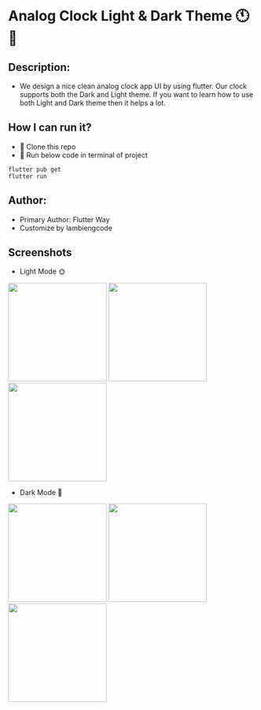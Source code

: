 # Analog Clock Light & Dark Theme 🕚 📆

## Description: 
- We design a nice clean analog clock app UI by using flutter. Our clock supports both the Dark and Light theme. If you want to learn how to use both Light and Dark theme then it helps a lot.

## How I can run it?
- 🚀 Clone this repo
- 🚀 Run below code in terminal of project
```terminal
flutter pub get
flutter run
```

## Author:
- Primary Author: Flutter Way
- Customize by lambiengcode

## Screenshots

- Light Mode 🌞
<p> 
<img src="https://github.com/hongvinhmobile/flutter_android_alarm/blob/master/screenshots/clock_light.png?raw=true" width = "200"/>
<img src="https://github.com/hongvinhmobile/flutter_android_alarm/blob/master/screenshots/bed_light.png?raw=true" width = "200"/>
<img src="https://github.com/hongvinhmobile/flutter_android_alarm/blob/master/screenshots/count_down_light.png?raw=true" width = "200"/>
</p>

- Dark Mode 🌙
<p> 
<img src="https://github.com/hongvinhmobile/flutter_android_alarm/blob/master/screenshots/clock_dark.png?raw=true" width = "200"/>
<img src="https://github.com/hongvinhmobile/flutter_android_alarm/blob/master/screenshots/bed_dark.png?raw=true" width = "200"/>
<img src="https://github.com/hongvinhmobile/flutter_android_alarm/blob/master/screenshots/count_down_dark.png?raw=true" width = "200"/>
</p>

